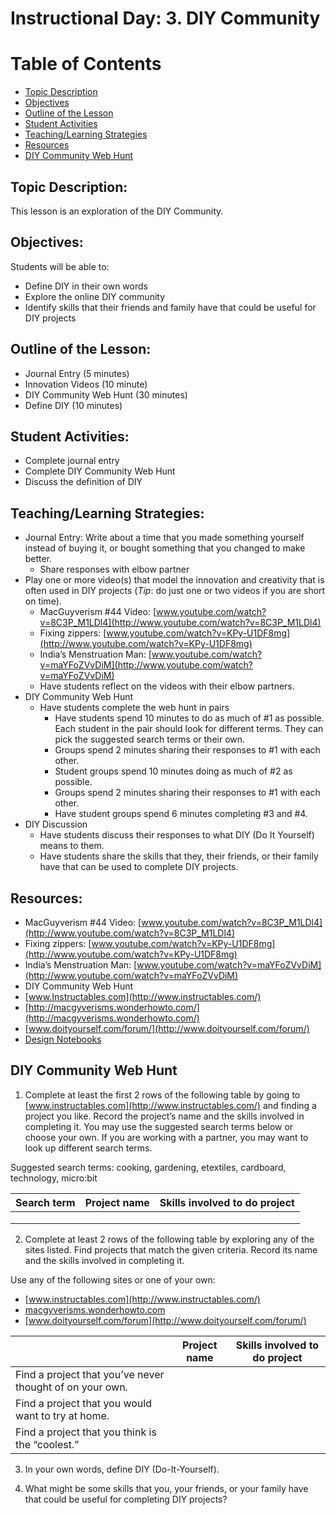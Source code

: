 # Instructional Day: 3. DIY Community

Table of Contents
=================

* [Topic Description](#topic-description)
* [Objectives](#objectives)
* [Outline of the Lesson](#outline-of-the-lesson)
* [Student Activities](#student-activities)
* [Teaching/Learning Strategies](#teachinglearning-strategies)
* [Resources](#resources)
* [DIY Community Web Hunt](#diy-community-web-hunt)

## Topic Description:
This lesson is an exploration of the DIY Community.

## Objectives:
Students will be able to:
* Define DIY in their own words
* Explore the online DIY community
* Identify skills that their friends and family have that could be useful for DIY projects

## Outline of the Lesson:
* Journal Entry (5 minutes)
* Innovation Videos (10 minute)
* DIY Community Web Hunt (30 minutes)
* Define DIY (10 minutes)

## Student Activities:
* Complete journal entry
* Complete DIY Community Web Hunt
* Discuss the definition of DIY

## Teaching/Learning Strategies:
* Journal Entry: Write about a time that you made something yourself instead of buying it, or bought something that you changed to make better.
	* Share responses with elbow partner
* Play one or more video(s) that model the innovation and creativity that is often used in DIY projects (*Tip*: do just one or two videos if you are short on time).
	* MacGuyverism #44 Video:  [www.youtube.com/watch?v=8C3P_M1LDl4](http://www.youtube.com/watch?v=8C3P_M1LDl4)  
	* Fixing zippers:  [www.youtube.com/watch?v=KPy-U1DF8mg](http://www.youtube.com/watch?v=KPy-U1DF8mg)  
	* India’s Menstruation Man:  [www.youtube.com/watch?v=maYFoZVvDiM](http://www.youtube.com/watch?v=maYFoZVvDiM)  
	* Have students reflect on the videos with their elbow partners.
* DIY Community Web Hunt
	* Have students complete the web hunt in pairs
		* Have students spend 10 minutes to do as much of #1 as possible. Each student in the pair should look for different terms.  They can pick the suggested search terms or their own. 
		* Groups spend 2 minutes sharing their responses to #1 with each other.
		* Student groups spend 10 minutes doing as much of #2 as possible.
		* Groups spend 2 minutes sharing their responses to #1 with each other.
		* Have student groups spend 6 minutes completing #3 and #4.
* DIY Discussion
	* Have students discuss their responses to what DIY (Do It Yourself) means to them.
	* Have students share the skills that they, their friends, or their family have that can be used to complete DIY projects. 

## Resources:
* MacGuyverism #44 Video:  [www.youtube.com/watch?v=8C3P_M1LDl4](http://www.youtube.com/watch?v=8C3P_M1LDl4) 
* Fixing zippers:  [www.youtube.com/watch?v=KPy-U1DF8mg](http://www.youtube.com/watch?v=KPy-U1DF8mg)  
* India’s Menstruation Man:  [www.youtube.com/watch?v=maYFoZVvDiM](http://www.youtube.com/watch?v=maYFoZVvDiM)  
* DIY Community Web Hunt
*  [www.Instructables.com](http://www.instructables.com/) 
*  [http://macgyverisms.wonderhowto.com/](http://macgyverisms.wonderhowto.com/) 
*  [www.doityourself.com/forum/](http://www.doityourself.com/forum/) 
*  [Design Notebooks](http://www.doityourself.com/forum/) 

## DIY Community Web Hunt
1. Complete at least the first 2 rows of the following table by going to  [www.instructables.com](http://www.instructables.com/)  and finding a project you like. Record the project’s name and the skills involved in completing it. You may use the suggested search terms below or choose your own.  If you are working with a partner, you may want to look up different search terms.

Suggested search terms: cooking, gardening, etextiles, cardboard, technology, micro:bit

| Search term | Project name | Skills involved to do project |
|-------------|--------------|-------------------------------|
|             |              |                               |
|             |              |                               |
|             |              |                               |

2. Complete at least 2 rows of the following table by exploring any of the sites listed. Find projects that match the given criteria.  Record its name and the skills involved in completing it.

Use any of the following sites or one of your own:
* [www.instructables.com](http://www.instructables.com/) 
* [macgyverisms.wonderhowto.com](http://macgyverisms.wonderhowto.com/) 
* [www.doityourself.com/forum](http://www.doityourself.com/forum/) 

 
| | Project name | Skills involved to do project |
|----------------------------------------------------------------------------------------------------------------------------------|--------------|-------------------------------|
| Find a project that you’ve never thought of on your own.                                                                         |              |                               |
| Find a project that you would want to try at home.                                                                               |              |                               |
| Find a project that you think is the “coolest.”                                                                                  |              |                               |


3. In your own words, define DIY (Do-It-Yourself).








4. What might be some skills that you, your friends, or your family have that could be useful for completing DIY projects?
